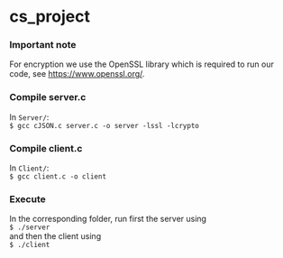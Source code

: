 # cs_project  

### Important note
For encryption we use the OpenSSL library which is required to run our code, see https://www.openssl.org/.

### Compile server.c  

In `Server/`:  
`$ gcc cJSON.c server.c -o server -lssl -lcrypto`  

### Compile client.c  

In `Client/`:  
`$ gcc client.c -o client`  

### Execute

In the corresponding folder, run first the server using  
`$ ./server`  
and then the client using  
`$ ./client`  

